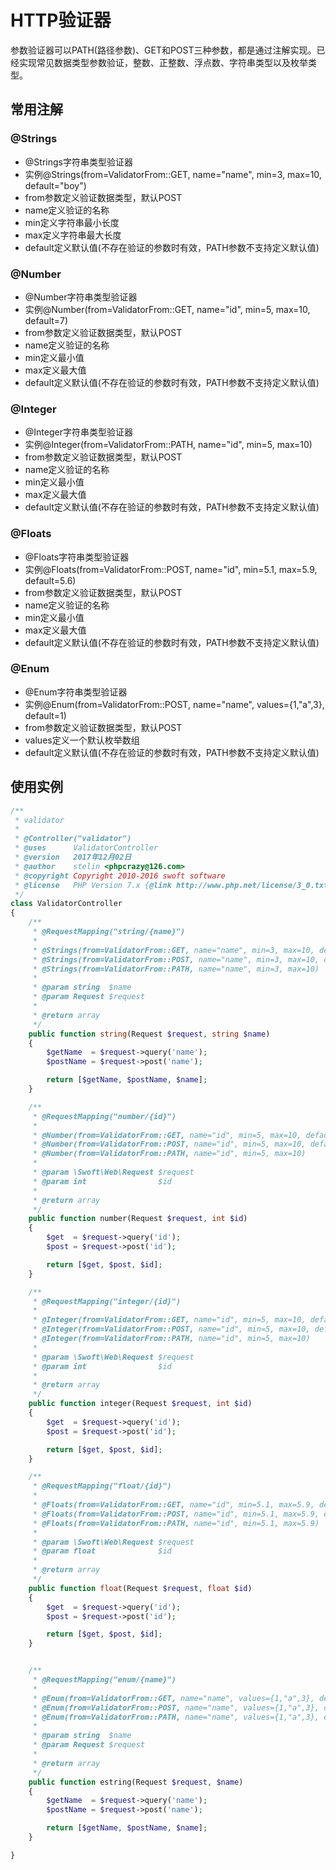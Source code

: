 # HTTP验证器

参数验证器可以PATH(路径参数)、GET和POST三种参数，都是通过注解实现。已经实现常见数据类型参数验证，整数、正整数、浮点数、字符串类型以及枚举类型。

## 常用注解

### @Strings
    
- @Strings字符串类型验证器
- 实例@Strings(from=ValidatorFrom::GET, name="name", min=3, max=10, default="boy")
- from参数定义验证数据类型，默认POST
- name定义验证的名称
- min定义字符串最小长度
- max定义字符串最大长度
- default定义默认值(不存在验证的参数时有效，PATH参数不支持定义默认值)

### @Number

- @Number字符串类型验证器
- 实例@Number(from=ValidatorFrom::GET, name="id", min=5, max=10, default=7)
- from参数定义验证数据类型，默认POST
- name定义验证的名称
- min定义最小值
- max定义最大值
- default定义默认值(不存在验证的参数时有效，PATH参数不支持定义默认值)

### @Integer

- @Integer字符串类型验证器
- 实例@Integer(from=ValidatorFrom::PATH, name="id", min=5, max=10)
- from参数定义验证数据类型，默认POST
- name定义验证的名称
- min定义最小值
- max定义最大值
- default定义默认值(不存在验证的参数时有效，PATH参数不支持定义默认值)

### @Floats

- @Floats字符串类型验证器
- 实例@Floats(from=ValidatorFrom::POST, name="id", min=5.1, max=5.9, default=5.6)
- from参数定义验证数据类型，默认POST
- name定义验证的名称
- min定义最小值
- max定义最大值
- default定义默认值(不存在验证的参数时有效，PATH参数不支持定义默认值)

### @Enum

- @Enum字符串类型验证器
- 实例@Enum(from=ValidatorFrom::POST, name="name", values={1,"a",3}, default=1)
- from参数定义验证数据类型，默认POST
- values定义一个默认枚举数组
- default定义默认值(不存在验证的参数时有效，PATH参数不支持定义默认值)

## 使用实例

```php
/**
 * validator
 *
 * @Controller("validator")
 * @uses      ValidatorController
 * @version   2017年12月02日
 * @author    stelin <phpcrazy@126.com>
 * @copyright Copyright 2010-2016 swoft software
 * @license   PHP Version 7.x {@link http://www.php.net/license/3_0.txt}
 */
class ValidatorController
{
    /**
     * @RequestMapping("string/{name}")
     *
     * @Strings(from=ValidatorFrom::GET, name="name", min=3, max=10, default="boy")
     * @Strings(from=ValidatorFrom::POST, name="name", min=3, max=10, default="girl")
     * @Strings(from=ValidatorFrom::PATH, name="name", min=3, max=10)
     *
     * @param string  $name
     * @param Request $request
     *
     * @return array
     */
    public function string(Request $request, string $name)
    {
        $getName  = $request->query('name');
        $postName = $request->post('name');

        return [$getName, $postName, $name];
    }

    /**
     * @RequestMapping("number/{id}")
     *
     * @Number(from=ValidatorFrom::GET, name="id", min=5, max=10, default=7)
     * @Number(from=ValidatorFrom::POST, name="id", min=5, max=10, default=8)
     * @Number(from=ValidatorFrom::PATH, name="id", min=5, max=10)
     *
     * @param \Swoft\Web\Request $request
     * @param int                $id
     *
     * @return array
     */
    public function number(Request $request, int $id)
    {
        $get  = $request->query('id');
        $post = $request->post('id');

        return [$get, $post, $id];
    }

    /**
     * @RequestMapping("integer/{id}")
     *
     * @Integer(from=ValidatorFrom::GET, name="id", min=5, max=10, default=7)
     * @Integer(from=ValidatorFrom::POST, name="id", min=5, max=10, default=8)
     * @Integer(from=ValidatorFrom::PATH, name="id", min=5, max=10)
     *
     * @param \Swoft\Web\Request $request
     * @param int                $id
     *
     * @return array
     */
    public function integer(Request $request, int $id)
    {
        $get  = $request->query('id');
        $post = $request->post('id');

        return [$get, $post, $id];
    }

    /**
     * @RequestMapping("float/{id}")
     *
     * @Floats(from=ValidatorFrom::GET, name="id", min=5.1, max=5.9, default=5.6)
     * @Floats(from=ValidatorFrom::POST, name="id", min=5.1, max=5.9, default=5.6)
     * @Floats(from=ValidatorFrom::PATH, name="id", min=5.1, max=5.9)
     *
     * @param \Swoft\Web\Request $request
     * @param float              $id
     *
     * @return array
     */
    public function float(Request $request, float $id)
    {
        $get  = $request->query('id');
        $post = $request->post('id');

        return [$get, $post, $id];
    }


    /**
     * @RequestMapping("enum/{name}")
     *
     * @Enum(from=ValidatorFrom::GET, name="name", values={1,"a",3}, default=1)
     * @Enum(from=ValidatorFrom::POST, name="name", values={1,"a",3}, default=1)
     * @Enum(from=ValidatorFrom::PATH, name="name", values={1,"a",3}, default=1)
     *
     * @param string  $name
     * @param Request $request
     *
     * @return array
     */
    public function estring(Request $request, $name)
    {
        $getName  = $request->query('name');
        $postName = $request->post('name');

        return [$getName, $postName, $name];
    }

}
```
